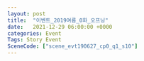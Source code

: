 ```yaml
---
layout: post
title:  "이벤트_2019여름_0화_오프닝"
date:   2021-12-29 06:00:00 +0000
categories: Event
Tags: Story Event
SceneCode: ["scene_evt190627_cp0_q1_s10"]
---
```

